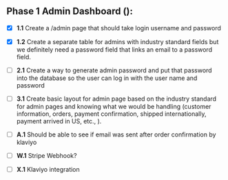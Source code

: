 ## Phase 1 Admin Dashboard ():
- [x] **1.1** Create a /admin page that should take login username and password
- [x] **1.2** Create a separate table for admins with industry standard fields but we definitely need a password field that links an email to a password field.
- [ ] **2.1** Create a way to generate admin password and put that password into the database so the user can log in with the user name and password
- [ ] **3.1** Create basic layout for admin page based on the industry standard for admin pages and knowing what we would be handling (customer information, orders, payment confirmation, shipped internationally, payment arrived in US, etc., ).
- [ ] **A.1** Should be able to see if email was sent after order confirmation by klaviyo
- [ ] **W.1** Stripe Webhook?
- [ ] **X.1** Klaviyo integration


